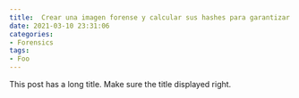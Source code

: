 ```yaml
---
title:  Crear una imagen forense y calcular sus hashes para garantizar su integridad
date: 2021-03-10 23:31:06
categories:
- Forensics
tags:
- Foo
---
```


This post has a long title. Make sure the title displayed right.
